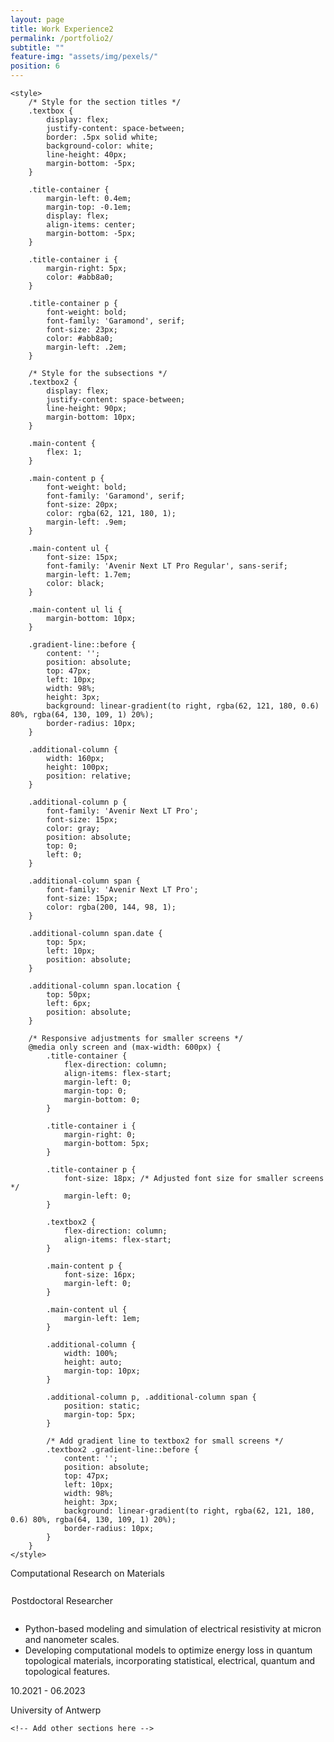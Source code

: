 ```yaml
---
layout: page
title: Work Experience2
permalink: /portfolio2/
subtitle: ""
feature-img: "assets/img/pexels/"
position: 6
---
```

    <style>
        /* Style for the section titles */
        .textbox {
            display: flex;
            justify-content: space-between;
            border: .5px solid white;
            background-color: white;
            line-height: 40px;
            margin-bottom: -5px;
        }

        .title-container {
            margin-left: 0.4em;
            margin-top: -0.1em;
            display: flex;
            align-items: center;
            margin-bottom: -5px;
        }

        .title-container i {
            margin-right: 5px;
            color: #abb8a0;
        }

        .title-container p {
            font-weight: bold;
            font-family: 'Garamond', serif;
            font-size: 23px;
            color: #abb8a0;
            margin-left: .2em;
        }

        /* Style for the subsections */
        .textbox2 {
            display: flex;
            justify-content: space-between;
            line-height: 90px;
            margin-bottom: 10px;
        }

        .main-content {
            flex: 1;
        }

        .main-content p {
            font-weight: bold;
            font-family: 'Garamond', serif;
            font-size: 20px;
            color: rgba(62, 121, 180, 1);
            margin-left: .9em;
        }

        .main-content ul {
            font-size: 15px;
            font-family: 'Avenir Next LT Pro Regular', sans-serif;
            margin-left: 1.7em;
            color: black;
        }

        .main-content ul li {
            margin-bottom: 10px;
        }

        .gradient-line::before {
            content: '';
            position: absolute;
            top: 47px;
            left: 10px;
            width: 98%;
            height: 3px;
            background: linear-gradient(to right, rgba(62, 121, 180, 0.6) 80%, rgba(64, 130, 109, 1) 20%);
            border-radius: 10px;
        }

        .additional-column {
            width: 160px;
            height: 100px;
            position: relative;
        }

        .additional-column p {
            font-family: 'Avenir Next LT Pro';
            font-size: 15px;
            color: gray;
            position: absolute;
            top: 0;
            left: 0;
        }

        .additional-column span {
            font-family: 'Avenir Next LT Pro';
            font-size: 15px;
            color: rgba(200, 144, 98, 1);
        }

        .additional-column span.date {
            top: 5px;
            left: 10px;
            position: absolute;
        }

        .additional-column span.location {
            top: 50px;
            left: 6px;
            position: absolute;
        }

        /* Responsive adjustments for smaller screens */
        @media only screen and (max-width: 600px) {
            .title-container {
                flex-direction: column;
                align-items: flex-start;
                margin-left: 0;
                margin-top: 0;
                margin-bottom: 0;
            }

            .title-container i {
                margin-right: 0;
                margin-bottom: 5px;
            }

            .title-container p {
                font-size: 18px; /* Adjusted font size for smaller screens */
                margin-left: 0;
            }

            .textbox2 {
                flex-direction: column;
                align-items: flex-start;
            }

            .main-content p {
                font-size: 16px;
                margin-left: 0;
            }

            .main-content ul {
                margin-left: 1em;
            }

            .additional-column {
                width: 100%;
                height: auto;
                margin-top: 10px;
            }

            .additional-column p, .additional-column span {
                position: static;
                margin-top: 5px;
            }

            /* Add gradient line to textbox2 for small screens */
            .textbox2 .gradient-line::before {
                content: '';
                position: absolute;
                top: 47px;
                left: 10px;
                width: 98%;
                height: 3px;
                background: linear-gradient(to right, rgba(62, 121, 180, 0.6) 80%, rgba(64, 130, 109, 1) 20%);
                border-radius: 10px;
            }
        }
    </style>
</head>
<body>

<section>
    <div class="textbox">
        <div class="title-container">
            <i class="fa fa-briefcase"></i>
            <p>Computational Research on Materials</p>
        </div>
    </div>

<div class="textbox2">
        <div class="main-content">
            <div style="margin-left: 0.1em; margin-top: -0.1em; display: flex; align-items: center; margin-bottom: 5px;">
                <p>Postdoctoral Researcher</p>
            </div>
            <ul>
                <li>Python-based modeling and simulation of electrical resistivity at micron and nanometer scales.</li>
                <li>Developing computational models to optimize energy loss in quantum topological materials, incorporating statistical, electrical, quantum and topological features.</li>
            </ul>
            <div class="gradient-line"></div>
        </div>
        <div class="additional-column">
            <p></p>
            <p><span class="date">10.2021 - 06.2023</span></p>
            <p><span class="location">University of Antwerp</span></p>
        </div>
    </div>

    <!-- Add other sections here -->

</section>

</body>
</html>
